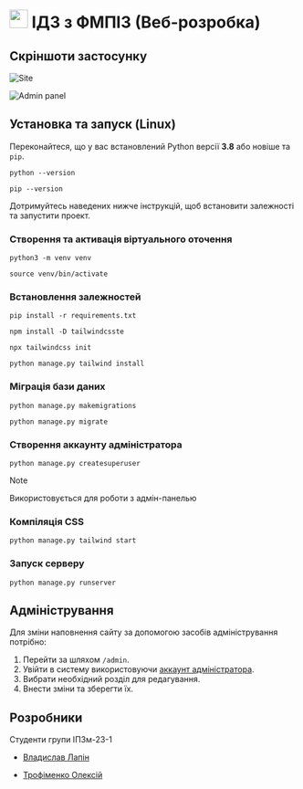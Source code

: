# <img src="https://i.imgur.com/is6XZAN.png" width="32"> ІДЗ з ФМПІЗ (Веб-розробка)

## Скріншоти застосунку

![Site](https://i.imgur.com/LBmH63O.png)

![Admin panel](https://i.imgur.com/zIJNeVT.png)

## Установка та запуск (Linux)

Переконайтеся, що у вас встановлений Python версії **3.8** або новіше та `pip`.

```
python --version
```

```
pip --version
```

Дотримуйтесь наведених нижче інструкцій, щоб встановити залежності та запустити проект.

### Створення та активація віртуального оточення

```
python3 -m venv venv
```

```
source venv/bin/activate
```

### Встановлення залежностей

```
pip install -r requirements.txt
```

```
npm install -D tailwindcsste
```

```
npx tailwindcss init
```

```
python manage.py tailwind install
```

### Міграція бази даних

```
python manage.py makemigrations
```

```
python manage.py migrate
```

### Створення аккаунту адміністратора

```
python manage.py createsuperuser
```

> [!NOTE]
> Використовується для роботи з адмін-панелью

### Компіляція CSS

```
python manage.py tailwind start
```

### Запуск серверу

```
python manage.py runserver
```

## Адміністрування

Для зміни наповнення сайту за допомогою засобів адміністрування потрібно:
1. Перейти за шляхом `/admin`.
2. Увійти в систему використовуючи [аккаунт адміністратора](#створення-аккаунту-адміністратора).
3. Вибрати необхідний розділ для редагування.
4. Внести зміни та зберегти їх.

## Розробники

Студенти групи ІПЗм-23-1

- [Владислав Лапін](https://github.com/MagisterFelix)

- [Трофіменко Олексій](https://github.com/AlexeyTrofimenko)
